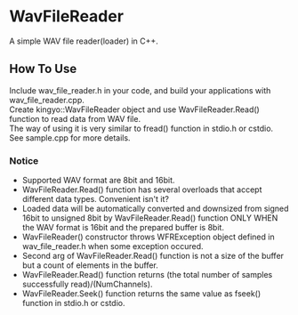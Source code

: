 # WavFileReader
A simple WAV file reader(loader) in C++.

  
## How To Use
Include wav_file_reader.h in your code, and build your applications with wav_file_reader.cpp.  
Create kingyo::WavFileReader object and use WavFileReader.Read() function to read data from WAV file.  
The way of using it is very similar to fread() function in stdio.h or cstdio.  
See sample.cpp for more details.

### Notice
* Supported WAV format are 8bit and 16bit.
* WavFileReader.Read() function has several overloads that accept different data types. Convenient isn't it?
* Loaded data will be automatically converted and downsized from signed 16bit to unsigned 8bit by WavFileReader.Read() function ONLY WHEN the WAV format is 16bit and the prepared buffer is 8bit.
* WavFileReader() constructor throws WFRException object defined in wav_file_reader.h when some exception occured.
* Second arg of WavFileReader.Read() function is not a size of the buffer but a count of elements in the buffer.
* WavFileReader.Read() function returns (the total number of samples successfully read)/(NumChannels).
* WavFileReader.Seek() function returns the same value as fseek() function in stdio.h or cstdio.
